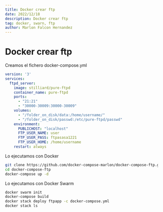 ```yaml
---
title: Docker crear ftp
date: 2022/12/18
description: Docker crear ftp
tag: docker, swarn, ftp
author: Marlon Falcon Hernandez
---
```


# Docker crear ftp

Creamos el fichero docker-compose.yml

```yml
version: '3'
services:
  ftpd_server:
    image: stilliard/pure-ftpd
    container_name: pure-ftpd
    ports:
      - "21:21"
      - "30000-30009:30000-30009"
    volumes:
      - "/folder_on_disk/data:/home/username/"
      - "/folder_on_disk/passwd:/etc/pure-ftpd/passwd"
    environment:
      PUBLICHOST: "localhost"
      FTP_USER_NAME: user
      FTP_USER_PASS: ftpasasa1221
      FTP_USER_HOME: /home/username
    restart: always
```

Lo ejecutamos con Docker
```bash
git clone https://github.com/docker-compose-marlon/docker-compose-ftp.git
cd docker-compose-ftp
docker-compose up -d
```

Lo ejecutamos con Docker Swarm
```bash
docker swarm init
docker-compose build
docker stack deploy ftpapp -c docker-compose.yml
docker stack ls
```


